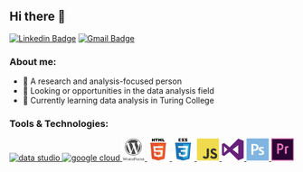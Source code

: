 ## Hi there 👋
[![Linkedin Badge](https://img.shields.io/badge/-gabriele.norkunaite-blue?style=flat-square&logo=Linkedin&logoColor=white&link=https://www.linkedin.com/in/gabriele-norkunaite-gab/)](https://www.linkedin.com/in/gabriele-norkunaite-gab/) [![Gmail Badge](https://img.shields.io/badge/-gabriele.norkunaite@gmail.com-c14438?style=flat-square&logo=Gmail&logoColor=white&link=mailto:asterp04@gmail.com)](mailto:gabriele.norkunaite@gmail.com)

### About me:

- :brain: A research and analysis-focused person
- 🔭 Looking or opportunities in the data analysis field
- 🌱 Currently learning data analysis in Turing College

### Tools & Technologies:

<p align="left">
  <a href="https://datastudio.google.com/" target="_blank"> <img src="https://user-images.githubusercontent.com/76440853/185462053-a7e7ab16-f53a-4f33-b331-fc4f60bd8e89.png" alt="data studio" width="40" height="40"/> </a>
  <a href="https://cloud.google.com/bigquery" target="_blank"> <img src="https://www.vectorlogo.zone/logos/google_bigquery/google_bigquery-icon.svg" alt="google cloud" width="40" height="40"/> </a>
    <a href="https://wordpress.org/" target="_blank"> <img src="https://raw.githubusercontent.com/devicons/devicon/master/icons/wordpress/wordpress-plain-wordmark.svg" alt="wordpress" width="40" height="40"/> </a>
    <a href="https://www.w3.org/html/" target="_blank"> <img src="https://raw.githubusercontent.com/devicons/devicon/master/icons/html5/html5-original-wordmark.svg" alt="html5" width="40" height="40"/> </a>
    <a href="https://www.w3schools.com/css/" target="_blank"> <img src="https://raw.githubusercontent.com/devicons/devicon/master/icons/css3/css3-original-wordmark.svg" alt="css3" width="40" height="40"/> </a>
    <a href="https://developer.mozilla.org/en-US/docs/Web/JavaScript" target="_blank"> <img src="https://raw.githubusercontent.com/devicons/devicon/master/icons/javascript/javascript-original.svg" alt="javascript" width="40" height="40"/> </a>
    <a href="https://code.visualstudio.com/" target="_blank"> <img src="https://raw.githubusercontent.com/devicons/devicon/master/icons/visualstudio/visualstudio-plain.svg" alt="visualstudio" width="40" height="40"/> </a>
     <a href="https://www.adobe.com/products/photoshop.html" target="_blank"> <img src="https://raw.githubusercontent.com/devicons/devicon/master/icons/photoshop/photoshop-plain.svg" alt="photoshop" width="40" height="40"/> </a>
     <a href="https://www.adobe.com/products/premiere.html" target="_blank"> <img src="https://raw.githubusercontent.com/devicons/devicon/master/icons/premierepro/premierepro-original.svg" alt="premierePro" width="40" height="40"/> </a>
    </p>
